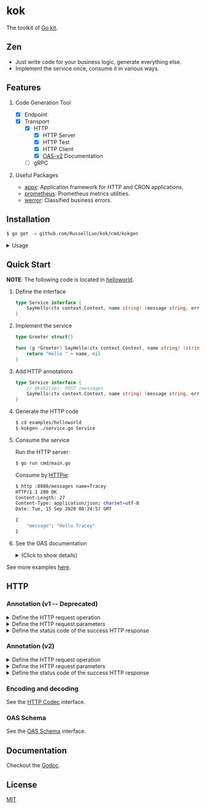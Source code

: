 # kok

The toolkit of [Go kit][1].


## Zen

- Just write code for your business logic, generate everything else.
- Implement the service once, consume it in various ways.


## Features

1. Code Generation Tool

    - [x] Endpoint
    - [x] Transport
        - [x] HTTP
            + [x] HTTP Server
            + [x] HTTP Test
            + [x] HTTP Client
            + [x] [OAS-v2][2] Documentation
        - [ ] gRPC

2. Useful Packages

    - [appx](pkg/appx): Application framework for HTTP and CRON applications.
    - [prometheus](pkg/prometheus): Prometheus metrics utilities.
    - [werror](pkg/werror): Classified business errors.


## Installation

```bash
$ go get -u github.com/RussellLuo/kok/cmd/kokgen
```

<details>
  <summary> Usage </summary>

```bash
$ kokgen -h
kokgen [flags] source-file interface-name
  -fmt
    	whether to make code formatted (default true)
  -out string
    	output directory (default ".")
  -pkg string
    	package name (default will infer)
  -test string
    	the YAML file that provides test-cases for HTTP (default "./http.test.yaml")
  -trace
    	whether to enable tracing
```

</details>


## Quick Start

**NOTE**: The following code is located in [helloworld](examples/helloworld).

1. Define the interface

    ```go
    type Service interface {
        SayHello(ctx context.Context, name string) (message string, err error)
    }
    ```

2. Implement the service

    ```go
    type Greeter struct{}

    func (g *Greeter) SayHello(ctx context.Context, name string) (string, error) {
        return "Hello " + name, nil
    }
    ```

3. Add HTTP annotations

    ```go
    type Service interface {
        // @kok2(op): POST /messages
        SayHello(ctx context.Context, name string) (message string, err error)
    }
    ```

4. Generate the HTTP code

    ```bash
    $ cd examples/helloworld
    $ kokgen ./service.go Service
    ```

5. Consume the service

    Run the HTTP server:

    ```bash
    $ go run cmd/main.go
    ```

    Consume by [HTTPie](https://github.com/jakubroztocil/httpie):

    ```bash
    $ http :8080/messages name=Tracey
    HTTP/1.1 200 OK
    Content-Length: 27
    Content-Type: application/json; charset=utf-8
    Date: Tue, 15 Sep 2020 08:24:57 GMT

    {
        "message": "Hello Tracey"
    }

    ```

6. See the OAS documentation

    <details>
      <summary> (Click to show details) </summary>

    ```bash
    $ http :8080/api
    HTTP/1.1 200 OK
    Content-Length: 848
    Content-Type: text/plain; charset=utf-8
    Date: Tue, 15 Sep 2020 08:48:55 GMT

    swagger: "2.0"
    info:
      version: "1.0.0"
      title: "Swagger Example"
      description: ""
      license:
        name: "MIT"
    host: "example.com"
    basePath: "/api"
    schemes:
      - "https"
    consumes:
      - "application/json"
    produces:
      - "application/json"

    paths:
      /messages:
        post:
          description: ""
          operationId: "SayHello"
          parameters:
            - name: body
              in: body
              schema:
                $ref: "#/definitions/SayHelloRequestBody"

          produces:
            - application/json; charset=utf-8
          responses:
            200:
              description: ""
              schema:
                $ref: "#/definitions/SayHelloResponse"


    definitions:
      SayHelloRequestBody:
        type: object
        properties:
          name:
            type: string
      SayHelloResponse:
        type: object
        properties:
          message:
            type: string

    ```

    </details>

See more examples [here](examples).


## HTTP

### Annotation (v1 -- Deprecated)

<details>
  <summary> Define the HTTP request operation </summary>

- Key: `@kok(op)`
- Value: `"<method> <pattern>"`
    + **method**: The request method
    + **pattern**: The request URL
- Example:

    ```go
    type Service interface {
        // @kok(op): "POST /users"
        CreateUser(ctx context.Context) (err error)
    }
    ```

</details>

<details>
  <summary> Define the HTTP request parameters </summary>

- Key: `@kok(param)`
- Value: `"name:<name>,type:<type>,in:<in>,alias:<alias>"`
    + **name**: The name of the method argument.
        - *Argument group*: By using `.` in **name**, multiple request parameters (each one is of basic type) can be grouped into one method argument (of struct type).
    + **type**: The type of the method argument.
        - Optional: Default will infer from the method declaration.
        - **Required** for arguments in *Argument group*.
    + **in**:
        - **path**: The method argument is passed via the request path.
        - **query**: The method argument is passed via the request query string.
        - **header**: The method argument is passed via the request headers.
        - **cookie**: The method argument is passed via the request cookies.
            + Not supported yet
        - **body**: The method argument is passed via the request body.
            + Optional: All method arguments, unless otherwise specified, are in **body**.
    + **alias**: The name of the request parameter.
        - Optional: Defaults to **name** if not specified.
- Example:
    + Simple argument:

        ```go
        type Service interface {
            // @kok(op): "DELETE /users/{id}"
            // @kok(param): "name:id,in:path"
            DeleteUser(ctx context.Context, id int) (err error)
        }

        // HTTP request: DELETE /users/101
        ```
    + Argument group:

        ```go
        type User struct {
            Name string
            Age  int
        }

        type Service interface {
            // @kok(op): "POST /users"
            // @kok(param): "name:user.Name,type:string,in:query,alias:name"
            // @kok(param): "name:user.Age,type:int,in:query,alias:age"
            CreateUser(ctx context.Context, user User) (err error)
        }

        // HTTP request: POST /users?name=tracey&age=1
        ```

</details>

<details>
  <summary> Define the status code of the success HTTP response </summary>


- Key: `@kok(success)`
- Value: `"statusCode:<statusCode>"`
    + **statusCode**: The status code of the success HTTP response.
        - Optional: Defaults to 200 if not specified.
- Example:

    ```go
    type Service interface {
        // @kok(op): "POST /users"
        // @kok(success): "statusCode:201"
        CreateUser(ctx context.Context) (err error)
    }
    ```

</details>

### Annotation (v2)

<details>
  <summary> Define the HTTP request operation </summary>

- Key: `@kok2(op)`
- Value: `<method> <pattern>`
    + **method**: The request method
    + **pattern**: The request URL
- Example:

    ```go
    type Service interface {
        // @kok2(op): POST /users
        CreateUser(ctx context.Context) (err error)
    }
    ```

</details>

<details>
  <summary> Define the HTTP request parameters </summary>

- Key: `@kok2(param)`
- Value: `<argName> < in:<in>,name:<name>,type:<type>`
    + **argName**: The name of the method argument.
        - *Argument aggregation*: By specifying the same **argName**, multiple request parameters (each one is of basic type) can be aggregated into one method argument (of any type).
            + You do not need to repeat the **argName**, only the first one is required.
    + **in**:
        - **path**: The method argument is sourced from a [path parameter](https://swagger.io/docs/specification/describing-parameters/#path-parameters).
        - **query**: The method argument is sourced from a [query parameter](https://swagger.io/docs/specification/describing-parameters/#query-parameters).
        - **header**: The method argument is sourced from a [header parameter](https://swagger.io/docs/specification/describing-parameters/#header-parameters).
        - **cookie**: The method argument is sourced from a [cookie parameter](https://swagger.io/docs/specification/describing-parameters/#cookie-parameters).
            + Not supported yet.
        - **body**: The method argument is sourced from the [request body](https://swagger.io/docs/specification/describing-request-body/).
            + Optional: All method arguments, unless otherwise specified, are in **body**.
        - **request**: The method argument is sourced from a property of Go's [http.Request](https://golang.org/pkg/net/http/#Request).
            + This is a special case, and only one property `RemoteAddr` is available now.
            + Note that parameters located in **request** have no relationship with OAS.
    + **name**: The name of the corresponding request parameter.
        - Optional: Defaults to **argName** if not specified.
    + **type**: The type of the corresponding request parameter.
        - Optional: Defaults to the type of the method argument, if not specified.
        - **Required** for *Argument aggregation* for generating correct OAS documentation.
- Example:
    + Simple argument:

        ```go
        type Service interface {
            // @kok2(op): DELETE /users/{id}
            // @kok2(param): id < in:path
            DeleteUser(ctx context.Context, id int) (err error)
        }

        // HTTP request: DELETE /users/101
        ```
    + Argument aggregation:

        ```go
        type User struct {
            Name string `kok:"query.name"`
            Age  int    `kok:"query.age"`
        }

        type Service interface {
            // @kok2(op): POST /users
            // @kok2(param): user < in:query,name:name,type:string
            // @kok2(param): user < in:query,name:age,type:int
            CreateUser(ctx context.Context, user User) (err error)
        }

        // The equivalent annotations.
        type Service interface {
            // @kok2(op): POST /users
            // @kok2(param): user < in:query,name:name,type:string
            // @kok2(param):      < in:query,name:age,type:int
            CreateUser(ctx context.Context, user User) (err error)
        }

        // HTTP request: POST /users?name=tracey&age=1
        ```

</details>

<details>
  <summary> Define the status code of the success HTTP response </summary>


- Key: `@kok2(success)`
- Value: `statusCode:<statusCode>`
    + **statusCode**: The status code of the success HTTP response.
        - Optional: Defaults to 200 if not specified.
- Example:

    ```go
    type Service interface {
        // @kok2(op): POST /users
        // @kok2(success): statusCode:201
        CreateUser(ctx context.Context) (err error)
    }
    ```

</details>

### Encoding and decoding

See the [HTTP Codec](https://github.com/RussellLuo/kok/blob/master/pkg/codec/httpv2/codec.go#L8-L22) interface.

### OAS Schema

See the [OAS Schema](https://github.com/RussellLuo/kok/blob/master/pkg/oasv2/schema.go#L18-L21) interface.


## Documentation

Checkout the [Godoc][3].


## License

[MIT](LICENSE)


[1]: https://github.com/go-kit/kit
[2]: https://swagger.io/specification/v2/
[3]: https://pkg.go.dev/github.com/RussellLuo/kok
